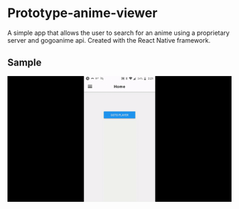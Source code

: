 # Prototype-anime-viewer
A simple app that allows the user to search for an anime using a proprietary server and gogoanime api. Created with the React Native framework.
## Sample
![](app-demo-vid.gif)

